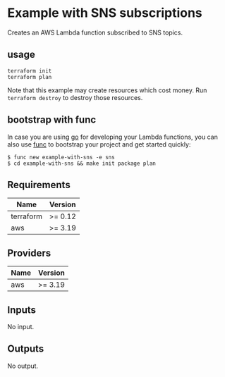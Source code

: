 # Example with SNS subscriptions

Creates an AWS Lambda function subscribed to SNS topics.

## usage

```
terraform init
terraform plan
```

Note that this example may create resources which cost money. Run `terraform destroy` to destroy those resources.

## bootstrap with func

In case you are using [go](https://golang.org/) for developing your Lambda functions, you can also use [func](https://github.com/moritzzimmer/func) to bootstrap your project and get started quickly:

```
$ func new example-with-sns -e sns
$ cd example-with-sns && make init package plan
```

## Requirements

| Name | Version |
|------|---------|
| terraform | >= 0.12 |
| aws | >= 3.19 |

## Providers

| Name | Version |
|------|---------|
| aws | >= 3.19 |

## Inputs

No input.

## Outputs

No output.
